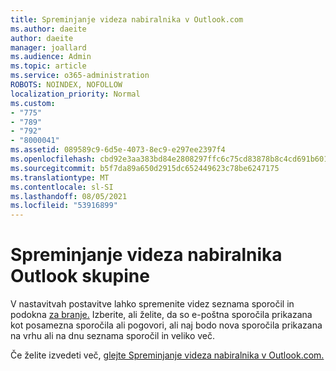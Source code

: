 ```yaml
---
title: Spreminjanje videza nabiralnika v Outlook.com
ms.author: daeite
author: daeite
manager: joallard
ms.audience: Admin
ms.topic: article
ms.service: o365-administration
ROBOTS: NOINDEX, NOFOLLOW
localization_priority: Normal
ms.custom:
- "775"
- "789"
- "792"
- "8000041"
ms.assetid: 089589c9-6d5e-4073-8ec9-e297ee2397f4
ms.openlocfilehash: cbd92e3aa383bd84e2808297ffc6c75cd83878b8c4cd691b601af667f2110de2
ms.sourcegitcommit: b5f7da89a650d2915dc652449623c78be6247175
ms.translationtype: MT
ms.contentlocale: sl-SI
ms.lasthandoff: 08/05/2021
ms.locfileid: "53916899"
---
```

# <a name="change-the-look-of-your-outlook-mailbox"></a>Spreminjanje videza nabiralnika Outlook skupine

V nastavitvah postavitve lahko spremenite videz seznama sporočil in podokna [za branje.](https://outlook.live.com/mail/options/mail/layout) Izberite, ali želite, da so e-poštna sporočila prikazana kot posamezna sporočila ali pogovori, ali naj bodo nova sporočila prikazana na vrhu ali na dnu seznama sporočil in veliko več.
  
Če želite izvedeti več, [glejte Spreminjanje videza nabiralnika v Outlook.com.](https://support.office.com/article/b41c2ecb-f23c-42b3-b7f8-659646d5e58c?wt.mc_id=Office_Outlook_com_Alchemy)
